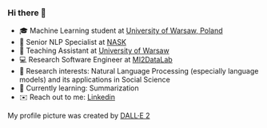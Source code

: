 ### Hi there 👋

- :mortar_board: Machine Learning student at [University of Warsaw, Poland](https://mimuw.edu.pl/en)
- :office: Senior NLP Specialist at [NASK](https://www.nask.pl/)
- :office: Teaching Assistant at [University of Warsaw](https://mimuw.edu.pl/)
- :computer: Research Software Engineer at [MI2DataLab](https://www.mi2.ai/)
- :closed_book: Research interests: Natural Language Processing (especially language models) and its applications in Social Science
- :seedling: Currently learning: Summarization
- :envelope: Reach out to me: [Linkedin](https://www.linkedin.com/in/emilia-wisnios/)

My profile picture was created by [DALL·E 2](https://openai.com/dall-e-2/)


<!--

![My GitHub stats](https://github-readme-stats.vercel.app/api?username=emiliawisnios&show_icons=true&theme=cobalt)

**emiliawisnios/emiliawisnios** is a ✨ _special_ ✨ repository because its `README.md` (this file) appears on your GitHub profile.

Here are some ideas to get you started:

- 🔭 I’m currently working on ...
- 🌱 I’m currently learning ...
- 👯 I’m looking to collaborate on ...
- 🤔 I’m looking for help with ...
- 💬 Ask me about ...
- 📫 How to reach me: ...
- 😄 Pronouns: ...
- ⚡ Fun fact: ...
-->
